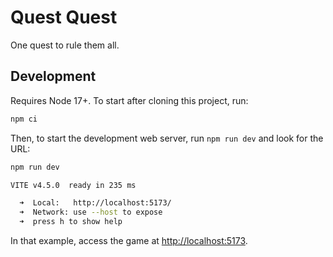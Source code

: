 # Quest Quest

One quest to rule them all.

## Development

Requires Node 17+. To start after cloning this project, run:

```sh
npm ci
```

Then, to start the development web server, run `npm run dev` and look for the URL:

```sh
npm run dev

VITE v4.5.0  ready in 235 ms

  ➜  Local:   http://localhost:5173/
  ➜  Network: use --host to expose
  ➜  press h to show help
```

In that example, access the game at <http://localhost:5173>.
